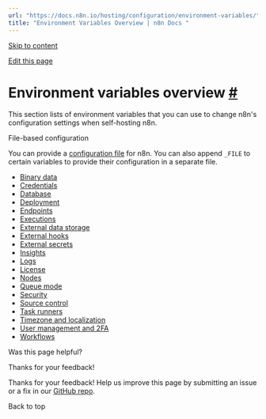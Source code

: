 ```yaml
---
url: "https://docs.n8n.io/hosting/configuration/environment-variables/"
title: "Environment Variables Overview | n8n Docs "
---
```


[Skip to content](https://docs.n8n.io/hosting/configuration/environment-variables/#environment-variables-overview)

[Edit this page](https://github.com/n8n-io/n8n-docs/edit/main/docs/hosting/configuration/environment-variables/index.md "Edit this page")

# Environment variables overview [\#](https://docs.n8n.io/hosting/configuration/environment-variables/\#environment-variables-overview "Permanent link")

This section lists of environment variables that you can use to change n8n's configuration settings when self-hosting n8n.

File-based configuration

You can provide a [configuration file](https://docs.n8n.io/hosting/configuration/configuration-methods/) for n8n. You can also append `_FILE` to certain variables to provide their configuration in a separate file.

- [Binary data](https://docs.n8n.io/hosting/configuration/environment-variables/binary-data/)
- [Credentials](https://docs.n8n.io/hosting/configuration/environment-variables/credentials/)
- [Database](https://docs.n8n.io/hosting/configuration/environment-variables/database/)
- [Deployment](https://docs.n8n.io/hosting/configuration/environment-variables/deployment/)
- [Endpoints](https://docs.n8n.io/hosting/configuration/environment-variables/endpoints/)
- [Executions](https://docs.n8n.io/hosting/configuration/environment-variables/executions/)
- [External data storage](https://docs.n8n.io/hosting/configuration/environment-variables/external-data-storage/)
- [External hooks](https://docs.n8n.io/hosting/configuration/environment-variables/external-hooks/)
- [External secrets](https://docs.n8n.io/hosting/configuration/environment-variables/external-secrets/)
- [Insights](https://docs.n8n.io/hosting/configuration/environment-variables/insights/)
- [Logs](https://docs.n8n.io/hosting/configuration/environment-variables/logs/)
- [License](https://docs.n8n.io/hosting/configuration/environment-variables/licenses/)
- [Nodes](https://docs.n8n.io/hosting/configuration/environment-variables/nodes/)
- [Queue mode](https://docs.n8n.io/hosting/configuration/environment-variables/queue-mode/)
- [Security](https://docs.n8n.io/hosting/configuration/environment-variables/security/)
- [Source control](https://docs.n8n.io/hosting/configuration/environment-variables/source-control/)
- [Task runners](https://docs.n8n.io/hosting/configuration/environment-variables/task-runners/)
- [Timezone and localization](https://docs.n8n.io/hosting/configuration/environment-variables/timezone-localization/)
- [User management and 2FA](https://docs.n8n.io/hosting/configuration/environment-variables/user-management-smtp-2fa/)
- [Workflows](https://docs.n8n.io/hosting/configuration/environment-variables/workflows/)

Was this page helpful?






Thanks for your feedback!






Thanks for your feedback! Help us improve this page by submitting an issue or a fix in our [GitHub repo](https://github.com/n8n-io/n8n-docs).


Back to top